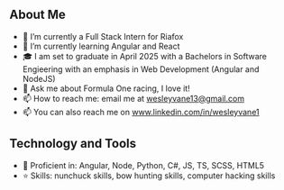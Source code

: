 ## About Me
- 🔭 I’m currently a Full Stack Intern for Riafox
- 🌱 I’m currently learning Angular and React
- 🎓 I am set to graduate in April 2025 with a Bachelors in Software Engieering with an emphasis in Web Development (Angular and NodeJS)
- 💬 Ask me about Formula One racing, I love it!
- 📫 How to reach me: email me at wesleyvane13@gmail.com
- 📫 You can also reach me on www.linkedin.com/in/wesleyvane1

## Technology and Tools
- 🚀 Proficient in: Angular, Node, Python, C#, JS, TS, SCSS, HTML5
- ⭐️ Skills: nunchuck skills, bow hunting skills, computer hacking skills


<!--
**wesvane1/wesvane1** is a ✨ _special_ ✨ repository because its `README.md` (this file) appears on your GitHub profile.


- 🔭 I’m currently a Full Stack Intern for Riafox
- 🌱 I’m currently learning Angular
- 🎓 I am set to graduate in April 2025 with a software engieering degree with a Web Development Certificate (Angular and NodeJS)
- 💬 Ask me about Formula One racing, I love it!
- 📫 How to reach me: email me at wesside27@byui.edu

- A mentor of mine has asked that I print out my dream, or what I am working toward and putting it in various places that I can see it. I feel like here is a good place.
- ✨ My dream is to become a Full Stack Developer, work from home, and support my family financially but also with care and affection. ✨

-->
